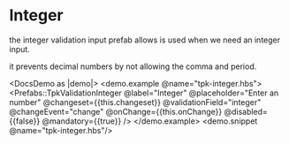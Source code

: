 # Integer

the integer validation input prefab allows is used when we need an integer input.

it prevents decimal numbers by not allowing the comma and period.

<DocsDemo as |demo|>
  <demo.example @name="tpk-integer.hbs">
      <Prefabs::TpkValidationInteger
        @label="Integer"
        @placeholder="Enter an number"
        @changeset={{this.changeset}} 
        @validationField="integer"
        @changeEvent="change"
        @onChange={{this.onChange}}
        @disabled={{false}}
        @mandatory={{true}}
      />
  </demo.example>
  <demo.snippet @name="tpk-integer.hbs"/>
</DocsDemo>